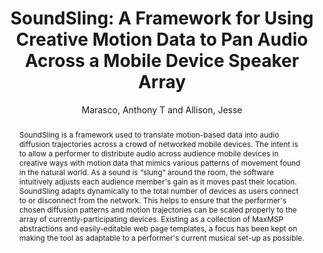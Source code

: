 --- 
title: "SoundSling: A Framework for Using Creative Motion Data to Pan Audio Across a Mobile Device Speaker Array" 
abstract: "SoundSling is a framework used to translate motion-based data into audio diffusion trajectories across a crowd of networked mobile devices. The intent is to allow a performer to distribute audio across audience mobile devices in creative ways with motion data that mimics various patterns of movement found in the natural world. As a sound is “slung” around the room, the software intuitively adjusts each audience member's gain as it moves past their location. SoundSling adapts dynamically to the total number of devices as users connect to or disconnect from the network. This helps to ensure that the performer's chosen diffusion patterns and motion trajectories can be scaled properly to the array of currently-participating devices. Existing as a collection of MaxMSP abstractions and easily-editable web page templates, a focus has been kept on making the tool as adaptable to a performer's current musical set-up as possible." 
address: "Berlin" 
author: "Marasco, Anthony T and Allison, Jesse"
webAuthor: "Anthony T Marasco, Jesse Allison" 
booktitle: "Proceedings of the International Web Audio Conference" 
editor: "Monschke, Jan and Guttandin, Christoph and Schnell, Norbert and Jenkinson, Thomas and Schaedler, Jack" 
month: "Proceedings of the International Web Audio Conference"
pages: "" 
publisher: "TU Berlin" 
series: "WAC '18"
track: "Paper"  
year: "2018" 
id: "2018_21" 
tags: year2018
media: undefined 
pdflink: undefined
ISSN: 2663-5844
---